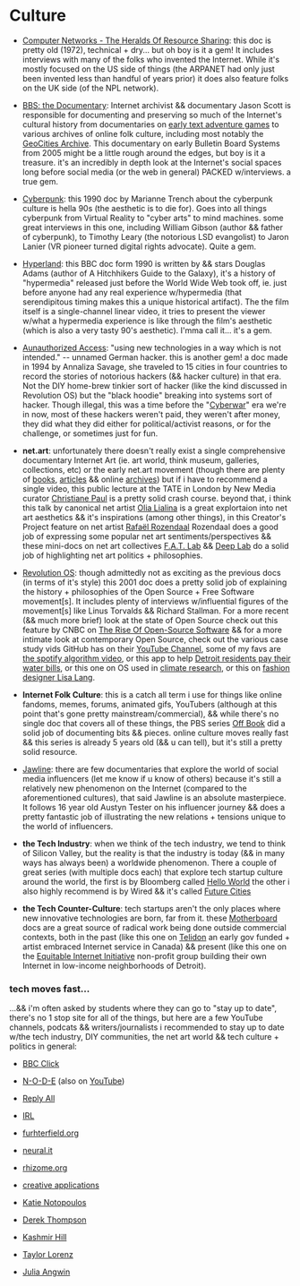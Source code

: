 
# Culture

- [Computer Networks - The Heralds Of Resource Sharing](https://archive.org/details/ComputerNetworks_TheHeraldsOfResourceSharing): this doc is pretty old (1972), technical + dry... but oh boy is it a gem! It includes interviews with many of the folks who invented the Internet. While it's mostly focused on the US side of things (the ARPANET had only just been invented less than handful of years prior) it does also feature folks on the UK side (of the NPL network).

- [BBS: the Documentary](https://archive.org/details/BBS.The.Documentary/BBS.The.Documentary.ep1.avi): Internet archivist && documentary Jason Scott is responsible for documenting and preserving so much of the Internet's cultural history from documentaries on [early text adventure games](https://archive.org/details/getlamp-interviews) to various archives of online folk culture, including most notably the [GeoCities Archive](https://www.archiveteam.org/index.php?title=GeoCities_Torrent_Patch). This documentary on early Bulletin Board Systems from 2005 might be a little rough around the edges, but boy is it a treasure. it's an incredibly in depth look at the Internet's social spaces long before social media (or the web in general) PACKED w/interviews. a true gem.

- [Cyberpunk](https://archive.org/details/cyberpunk_201410): this 1990 doc by Marianne Trench about the cyberpunk culture is hella 90s (the aesthetic is to die for). Goes into all things cyberpunk from Virtual Reality to "cyber arts" to mind machines. some great interviews in this one, including William Gibson (author && father of cyberpunk), to Timothy Leary (the notorious LSD evangolist) to Jaron Lanier (VR pioneer turned digital rights advocate). Quite a gem.

- [Hyperland](https://archive.org/details/DouglasAdams-Hyperland): this BBC doc form 1990 is written by && stars Douglas Adams (author of A Hitchhikers Guide to the Galaxy), it's a history of "hypermedia" released just before the World Wide Web took off, ie. just before anyone had any real experience w/hypermedia (that serendipitous timing makes this a unique historical artifact). The the film itself is a single-channel linear video, it tries to present the viewer w/what a hypermedia experience is like through the film's aesthetic (which is also a very tasty 90's aesthetic). I'mma call it... it's a gem.

- [Aunauthorized Access](https://archive.org/details/UnauthorizedAccess): "using new technologies in a way which is not intended." -- unnamed German hacker. this is another gem! a doc made in 1994 by Annaliza Savage, she traveled to 15 cities in four countries to record the stories of notorious hackers (&& hacker culture) in that era. Not the DIY home-brew tinkier sort of hacker (like the kind discussed in Revolution OS) but the "black hoodie" breaking into systems sort of hacker. Though illegal, this was a time before the "[Cyberwar](https://www.viceland.com/en_us/show/cyberwar)" era we're in now, most of these hackers weren't paid, they weren't after money, they did what they did either for political/activist reasons, or for the challenge, or sometimes just for fun.

- **net.art**: unfortunately there doesn't really exist a single comprehensive documentary Internet Art (ie. art world, think museum, galleries, collections, etc) or the early net.art movement (though there are plenty of [books](https://www.goodreads.com/book/show/79264.Internet_Art), [articles](http://netart.rocks/files/webwork.pdf) && online [archives](https://anthology.rhizome.org/)) but if i have to recommend a single video, this public lecture at the TATE in London by New Media curator [Christiane Paul](https://www.youtube.com/watch?v=IBHcKspN1cU) is a pretty solid crash course. beyond that, i think this talk by canonical net artist [Olia Lialina](https://www.youtube.com/watch?v=KBrQCMz9uPA) is a great explortaion into net art aesthetics && it's inspirations (among other things), in this Creator's Project feature on net artist [Rafaël Rozendaal](https://www.youtube.com/watch?v=q2PlTV-RvnE) Rozendaal does a good job of expressing some popular net art sentiments/perspectives && these mini-docs on net art collectives [F.A.T. Lab](https://www.youtube.com/watch?v=-b0rlJvO1BQ) && [Deep Lab](https://vimeo.com/116314844) do a solid job of highlighting net art politics + philosophies.

- [Revolution OS](https://archive.org/details/RevolutionOS): though  admittedly not as exciting as the previous docs (in terms of it's style) this 2001 doc does a pretty solid job of explaining the history + philosophies of the Open Source + Free Software movement[s]. It includes plenty of interviews w/influential figures of the movement[s] like Linus Torvalds && Richard Stallman. For a more recent (&& much more brief) look at the state of Open Source check out this feature by CNBC on [The Rise Of Open-Source Software](https://youtu.be/SpeDK1TPbew) && for a more intimate look at contemporary Open Source, check out the various case study vids GitHub has on their [YouTube Channel](https://www.youtube.com/user/github), some of my favs are [the spotify algorithm video](https://youtu.be/U2eWLb-LD44), or this app to help [Detroit residents pay their water bills](https://youtu.be/T7ZQhooMMDo), or this one on OS used in [climate research](https://youtu.be/Wf45lJ4FMpU), or this on [fashion designer Lisa Lang](https://www.youtube.com/watch?v=WVQe1ZE7FtU&feature=youtu.be).

- **Internet Folk Culture**: this is a catch all term i use for things like online fandoms, memes, forums, animated gifs, YouTubers (although at this point that's gone pretty mainstream/commercial), && while there's no single doc that covers all of these things, the PBS series [Off Book](https://www.youtube.com/user/PBSoffbook/videos) did a solid job of documenting bits && pieces. online culture moves really fast && this series is already 5 years old (&& u can tell), but it's still a pretty solid resource.

- [Jawline](https://www.hulu.com/movie/jawline-97faaa95-943e-4258-9573-bac4790d5f42): there are few documentaries that explore the world of social media influencers (let me know if u know of others) because it's still a relatively new phenomenon on the Internet (compared to the aforementioned cultures), that said Jawline is an absolute masterpiece. It follows 16 year old Austyn Tester on his influencer journey && does a pretty fantastic job of illustrating the new relations + tensions unique to the world of influencers.

- **the Tech Industry**: when we think of the tech industry, we tend to think of Silicon Valley, but the reality is that the industry is today (&& in many ways has always been) a worldwide phenomenon. There a couple of great series (with multiple docs each) that explore tech startup culture around the world, the first is by Bloomberg called [Hello World](https://www.youtube.com/watch?v=jKvZPpdGjiM&list=PLqq4LnWs3olVtd-fSbmz8a0KhoBCB8JW4) the other i also highly recommend is by Wired && it's called [Future Cities](https://www.youtube.com/watch?v=wdraBbJv7p0&list=PLPoleY2BUvKcRKFRyHGhub3ugGlYebhCS)

- **the Tech Counter-Culture**: tech startups aren't the only places where new innovative technologies are born, far from it. these [Motherboard](https://www.youtube.com/user/MotherboardTV) docs are a great source of radical work being done outside commercial contexts, both in the past (like this one on [Telidon](https://www.youtube.com/watch?v=vjMUe7hkwRs) an early gov funded + artist embraced Internet service in Canada) && present (like this one on the [Equitable Internet Initiative](https://www.youtube.com/watch?v=1B0u6nvcTsI) non-profit group building their own Internet in low-income neighborhoods of Detroit).


### tech moves fast...

...&& i'm often asked by students where they can go to "stay up to date", there's no 1 stop site for all of the things, but here are a few YouTube channels, podcats && writers/journalists i recommended to stay up to date w/the tech industry, DIY communities, the net art world && tech culture + politics in general:

- [BBC Click](https://www.youtube.com/user/ClickBBC)
- [N-O-D-E](https://n-o-d-e.news/) (also on [YouTube](https://www.youtube.com/channel/UCvrLvII5oxSWEMEkszrxXEA))
- [Reply All](https://gimletmedia.com/shows/reply-all)
- [IRL](https://irlpodcast.org/)

- [furhterfield.org](https://www.furtherfield.org/)
- [neural.it](http://neural.it/)
- [rhizome.org](https://rhizome.org/)
- [creative applications](https://www.creativeapplications.net/)

- [Katie Notopoulos](https://twitter.com/katienotopoulos)
- [Derek Thompson](https://twitter.com/DKThomp)
- [Kashmir Hill](https://twitter.com/kashhill)
- [Taylor Lorenz](https://twitter.com/TaylorLorenz)
- [Julia Angwin](https://twitter.com/JuliaAngwin)
